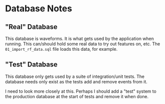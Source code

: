 # Database Notes

## "Real" Database
This database is waveforms.  It is what gets used by the application when running.  This
can/should hold some real data to try out features on, etc.  The `01_import_rf_data.sql` file
loads this data, for example.

## "Test" Database
This database only gets used by a suite of integration/unit tests.  The database needs only
exist as the tests add and remove events from it.

I need to look more closely at this.  Perhaps I should add a "test" system  to the production database
at the start of tests and remove it when done.